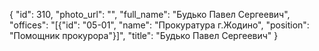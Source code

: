 {
    "id": 310,
    "photo_url": "",
    "full_name": "Будько Павел Сергеевич",
    "offices": "[{\"id\": \"05-01\", \"name\": \"Прокуратура г.Жодино\", \"position\": \"Помощник прокурора\"}]",
    "title": "Будько Павел Сергеевич"
}